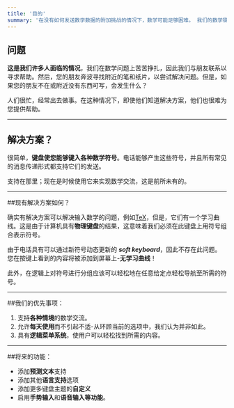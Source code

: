 ```yaml
---
title: '目的'
summary: '在没有如何发送数学数据的附加挑战的情况下，数学可能足够困难。 我们的数学键盘旨在使人们无论身在何处都能轻松表达自己的想法。'
---
```


## 问题

**这是我们许多人面临的情况**，我们在数学问题上苦苦挣扎，因此我们与朋友联系以寻求帮助。然后，您的朋友奔波寻找附近的笔和纸片，以尝试解决问题。但是，如果您的朋友不在或附近没有东西可写，会发生什么？

人们很忙，经常出去做事。在这种情况下，即使他们知道解决方案，他们也很难为您提供帮助。

---

## 解决方案？

很简单，**键盘使您能够键入各种数学符号**。电话能够产生这些符号，并且所有常见的消息传递形式都支持它们的发送。

支持在那里；现在是时候使用它来实现数学交流，这是前所未有的。

---

##现有解决方案如何？

确实有解决方案可以解决输入数学的问题，例如[TeX](https://en.wikipedia.org/wiki/TeX)，但是，它们有一个学习曲线。这是由于计算机具有**物理键盘**的结果，这意味着我们必须在此键盘上用符号组合表示符号。

由于电话具有可以通过新符号动态更新的 **_soft keyboard_**，因此不存在此问题。您在按键上看到的内容将被添加到屏幕上-**无学习曲线**！

此外，在逻辑上对符号进行分组应该可以轻松地在任意给定点轻松导航至所需的符号。

---

##我们的优先事项：

1. 支持**各种情境**的数学交流。
2. 允许**每天使用**而不引起不适-从环顾当前的选项中，我们认为并非如此。
3. 具有**逻辑菜单系统**，使用户可以轻松找到所需的内容。

---

##将来的功能：

- 添加**预测文本**支持
- 添加其他**语言支持**选项
- 添加更多键盘主题的**自定义**
- 启用**手势输入**和**语音输入等功能**。
